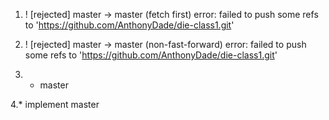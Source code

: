 1.  ! [rejected]        master -> master (fetch first)
    error: failed to push some refs to 'https://github.com/AnthonyDade/die-class1.git'
    
2.  ! [rejected]        master -> master (non-fast-forward)
error: failed to push some refs to 'https://github.com/AnthonyDade/die-class1.git'

3. * master

4.* implement
    master
